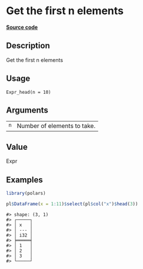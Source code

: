 
# Get the first n elements

[**Source code**](https://github.com/pola-rs/r-polars/tree/main/R/expr__expr.R#L2088)

## Description

Get the first n elements

## Usage

<pre><code class='language-R'>Expr_head(n = 10)
</code></pre>

## Arguments

<table>
<tr>
<td style="white-space: nowrap; font-family: monospace; vertical-align: top">
<code id="Expr_head_:_n">n</code>
</td>
<td>
Number of elements to take.
</td>
</tr>
</table>

## Value

Expr

## Examples

``` r
library(polars)

pl$DataFrame(x = 1:11)$select(pl$col("x")$head(3))
```

    #> shape: (3, 1)
    #> ┌─────┐
    #> │ x   │
    #> │ --- │
    #> │ i32 │
    #> ╞═════╡
    #> │ 1   │
    #> │ 2   │
    #> │ 3   │
    #> └─────┘
